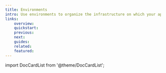 ```yaml
---
title: Environments
intro: Use environments to organize the infrastructure on which your application will run, provision new cloud resources, manage operating system resources, network configuration and have fine grained control of your application deployments.
links:
    overview:
    quickstart:
    previous:
    next:
    guides:
    related:
    featured:
---
```


import DocCardList from '@theme/DocCardList';

<DocCardList />
